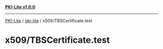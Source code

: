 [**PKI-Lite v1.0.0**](../../../README.md)

---

[PKI-Lite](../../../README.md) / [pki-lite](../../README.md) / x509/TBSCertificate.test

# x509/TBSCertificate.test
